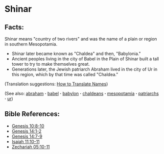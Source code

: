 # Shinar #

## Facts: ##

Shinar means "country of two rivers" and was the name of a plain or region in southern Mesopotamia.

* Shinar later became known as "Chaldea" and then, "Babylonia."
* Ancient peoples living in the city of Babel in the Plain of Shinar built a tall tower to try to make themselves great.
* Generations later, the Jewish patriarch Abraham lived in the city of Ur in this region, which by that time was called "Chaldea."

(Translation suggestions: [How to Translate Names](https://git.door43.org/Door43/en-ta-translate-vol1/src/master/content/translate_names.md))

(See also: [abraham](../other/abraham.md) **·** [babel](../other/babel.md) **·** [babylon](../other/babylon.md) **·** [chaldeans](../other/chaldeans.md) **·** [mesopotamia](../other/mesopotamia.md) **·** [patriarchs](../other/patriarchs.md) **·** [ur](../other/ur.md))

## Bible References: ##

* [Genesis 10:8-10](https://door43.org/en/bible/notes/gen/10/08)
* [Genesis 14:1-2](https://door43.org/en/bible/notes/gen/14/01)
* [Genesis 14:7-9](https://door43.org/en/bible/notes/gen/14/07)
* [Isaiah 11:10-11](https://door43.org/en/bible/notes/isa/11/10)
* [Zechariah 05:10-11](https://door43.org/en/bible/notes/zec/05/10)

